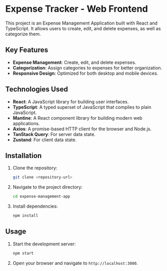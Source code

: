 # Expense Tracker - Web Frontend

This project is an Expense Management Application built with React and TypeScript. It allows users to create, edit, and delete expenses, as well as categorize them.

## Key Features

- **Expense Management**: Create, edit, and delete expenses.
- **Categorization**: Assign categories to expenses for better organization.
- **Responsive Design**: Optimized for both desktop and mobile devices.

## Technologies Used

- **React**: A JavaScript library for building user interfaces.
- **TypeScript**: A typed superset of JavaScript that compiles to plain JavaScript.
- **Mantine**: A React component library for building modern web applications.
- **Axios**: A promise-based HTTP client for the browser and Node.js.
- **TanStack Query**: For server data state.
- **Zustand**: For client data state.

## Installation

1. Clone the repository:
    ```sh
    git clone <repository-url>
    ```
2. Navigate to the project directory:
    ```sh
    cd expense-management-app
    ```
3. Install dependencies:
    ```sh
    npm install
    ```

## Usage

1. Start the development server:
    ```sh
    npm start
    ```
2. Open your browser and navigate to `http://localhost:3000`.
